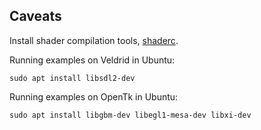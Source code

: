 ## Caveats

Install shader compilation tools, [shaderc](https://github.com/google/shaderc#downloads).

Running examples on Veldrid in Ubuntu:

`sudo apt install libsdl2-dev`

Running examples on OpenTk in Ubuntu:

`sudo apt install libgbm-dev libegl1-mesa-dev libxi-dev`
